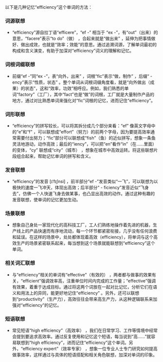 以下是几种记忆“efficiency”这个单词的方法：

### 词源联想
 - “efficiency”源自拉丁语“efficere”，“ef -” 相当于 “ex -”，有“out”（出来）的意思，“facere”表示“to do”（做） ，合起来就是“做出来” ，延伸为把事情做好、做出成效，也就是“效率；效能”的意思。通过追溯词源，了解单词最初的构成和含义演变，有助于加深对“efficiency”词义的理解和记忆。

### 词根词缀联想
 - 前缀“ef -”同“ex -”，表“向外，出来” ，词根“fic”表示“做，制作” ，后缀“ - ency”表示“性质，状态” 。整个单词从词根词缀角度看，就是“向外做出（成果）的状态”，这和“效率，功效”相呼应。例如，我们熟悉的单词“factory”（工厂），其中“fact”也是“做”的词根，工厂就是大量制作产品的地方，通过对比熟悉单词来强化对“fic”词根的记忆，进而记住“efficiency”。

### 词形联想
 - “efficiency”的拼写较长，可以将其拆分成几个部分来看：“ef” 像英文字母中的“e”和“f” ，可以联想成“effort”（努力）的前两个字母，因为要提高效率通常需要付出努力；“fic”部分可以联想成“fish”（鱼）的近似拼写，想象一条鱼灵活地游动，动作高效；最后的“iency”，可以把“en”看作“in”（在……里面）的变体，“cy” 联想成“city”（城市） ，想象在城市中高效运转。将这些联想片段组合起来，帮助记忆单词的拼写和含义。

### 发音联想
 - “efficiency”的发音 [ɪˈfɪʃnsi] ，前半部分“ef -”发音类似“一飞”，可以联想为以极快的速度一飞冲天，体现出高效；后半部分“ - ficiency”发音近似“飞身去”，仿佛一个人快速飞身去做某事，也凸显出高效的动作。通过这种有趣的发音联想，使单词的记忆更加生动。

### 场景联想
 - 想象自己身处一家现代化的高科技工厂，工人们熟练地操作着先进的机器，生产线上的产品快速而有序地流动，每一个环节都紧密衔接，几乎没有任何浪费和延误。在这样的场景中，处处都体现着高效（efficiency），将单词与这个高效生产的场景紧密联系起来，每当想到这个场景就能联想到“efficiency”这个单词。

### 相关词汇联想
 - 与“efficiency”相关的单词有“effective”（有效的） ，两者都与做事的效果有关，“efficient”强调效率高，注重单位时间内完成的工作量；“effective”强调有效果，着重于达成目标。通过将这两个词放在一起对比记忆，分析它们在语义和用法上的异同，能更好地记住“efficiency” 。另外，还可以联想到“productivity”（生产力），高效往往会带来高生产力，从这种逻辑联系来加强对“efficiency”的记忆。

### 短语联想
 - 常见短语“high efficiency”（高效率） ，我们在日常学习、工作等情境中经常会提到要追求高效率。通过反复使用和记忆这个短语，每当说到“高……”就容易联想到“high efficiency”，进而记住“efficiency”这个单词。另外，“efficiency expert”（效率专家） ，想象一位专业人士专门研究如何提高做事效率，这样通过与具体的短语搭配和相关角色联想，加深对单词的印象。 